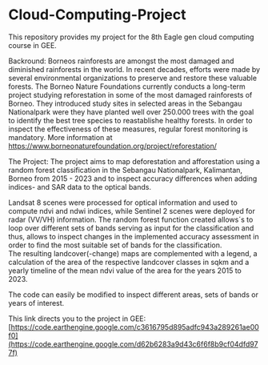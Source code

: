# Cloud-Computing-Project
This repository provides my project for the 8th Eagle gen cloud computing course in GEE. 

Backround: 
Borneos rainforests are amongst the most damaged and diminished rainforests in the world. In recent decades, efforts were made by several environmental organizations to preserve and restore these valuable forests. 
The Borneo Nature Foundations currently conducts a long-term project studying reforestation in some of the most damaged rainforests of Borneo. They introduced study sites in selected areas in the Sebangau Nationalpark were they have planted well over 250.000 trees with the goal to identify the best tree species to reastablishe healthy forests. In order to inspect the effectiveness of these measures, regular forest monitoring is mandatory.
More information at https://www.borneonaturefoundation.org/project/reforestation/ 

The Project:
The project aims to map deforestation and afforestation using a random forest classification in the Sebangau Nationalpark, Kalimantan, Borneo from 2015 - 2023 and to inspect accuracy differences when adding indices- and SAR data to the optical bands. 

Landsat 8 scenes were processed for optical information and used to compute ndvi and ndwi indices, while Sentinel 2 scenes were deployed for radar (VV/VH) information. 
The random forest function created allows´s to loop over different sets of bands serving as input for the classification and thus, allows to inspect changes in the implemented accuracy assessment in order to find the most suitable set of bands for the classification.  
The resulting landcover(-change) maps are complemented with a legend, a calculation of the area of the respective landcover classes in sqkm and a yearly timeline of the mean ndvi value of the area for the years 2015 to 2023. 

The code can easily be modified to inspect different areas, sets of bands or years of interest. 

This link directs you to the project in GEE: [https://code.earthengine.google.com/c3616795d895adfc943a289261ae00f0](https://code.earthengine.google.com/d62b6283a9d43c6f6f8b9cf04dfd977f)
